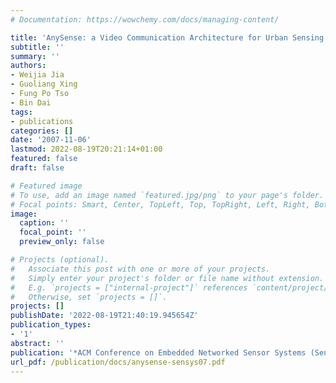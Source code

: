 ```yaml
---
# Documentation: https://wowchemy.com/docs/managing-content/

title: 'AnySense: a Video Communication Architecture for Urban Sensing Applications'
subtitle: ''
summary: ''
authors:
- Weijia Jia
- Guoliang Xing
- Fung Po Tso
- Bin Dai
tags:
- publications
categories: []
date: '2007-11-06'
lastmod: 2022-08-19T20:21:14+01:00
featured: false
draft: false

# Featured image
# To use, add an image named `featured.jpg/png` to your page's folder.
# Focal points: Smart, Center, TopLeft, Top, TopRight, Left, Right, BottomLeft, Bottom, BottomRight.
image:
  caption: ''
  focal_point: ''
  preview_only: false

# Projects (optional).
#   Associate this post with one or more of your projects.
#   Simply enter your project's folder or file name without extension.
#   E.g. `projects = ["internal-project"]` references `content/project/deep-learning/index.md`.
#   Otherwise, set `projects = []`.
projects: []
publishDate: '2022-08-19T21:40:19.945654Z'
publication_types:
- '1'
abstract: ''
publication: '*ACM Conference on Embedded Networked Sensor Systems (SenSys)*'
url_pdf: /publication/docs/anysense-sensys07.pdf
---
```

